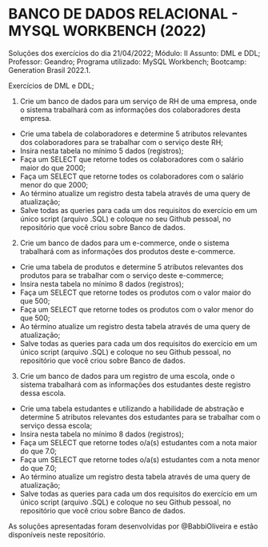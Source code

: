 #  BANCO DE DADOS RELACIONAL - MYSQL WORKBENCH (2022)

Soluções dos exercícios do dia 21/04/2022;
Módulo: II
Assunto: DML e DDL;
Professor: Geandro;
Programa utilizado: MySQL Workbench;
Bootcamp: Generation Brasil 2022.1.

Exercícios de DML e DDL;

1. Crie um banco de dados para um serviço de RH de uma empresa, onde o sistema trabalhará com as informações dos colaboradores desta empresa.  

- Crie uma tabela de colaboradores e determine 5 atributos relevantes dos colaboradores para se trabalhar com o serviço deste RH;
- Insira nesta tabela no mínimo 5 dados (registros);
- Faça um SELECT que retorne todes os colaboradores com o salário maior do que 2000;
- Faça um SELECT que retorne todes os colaboradores com o salário menor do que 2000;
- Ao término atualize um registro desta tabela através de uma query de atualização;
- Salve todas as queries para cada um dos requisitos do exercício em um único script (arquivo .SQL) e coloque no seu Github pessoal, no repositório que você criou sobre Banco de dados.


2. Crie um banco de dados para um e-commerce, onde o sistema trabalhará com as informações dos produtos deste e-commerce. 

- Crie uma tabela de produtos e determine 5 atributos relevantes dos produtos para se trabalhar com o serviço deste e-commerce;
- Insira nesta tabela no mínimo 8 dados (registros);
- Faça um SELECT que retorne todes os produtos com o valor maior do que 500;
- Faça um SELECT que retorne todes os produtos com o valor menor do que 500;
- Ao término atualize um registro desta tabela através de uma query de atualização;
- Salve todas as queries para cada um dos requisitos do exercício em um único script (arquivo .SQL) e coloque no seu Github pessoal, no repositório que você criou sobre Banco de dados.
 

3. Crie um banco de dados para um registro de uma escola, onde o sistema trabalhará com as informações dos estudantes deste registro dessa escola. 
- Crie uma tabela estudantes e utilizando a habilidade de abstração e determine 5 atributos relevantes dos estudantes para se trabalhar com o serviço dessa escola;
- Insira nesta tabela no mínimo 8 dados (registros);
- Faça um SELECT que retorne todes o/a(s) estudantes com a nota maior do que 7.0;
- Faça um SELECT que retorne todes o/a(s) estudantes com a nota menor do que 7.0;
- Ao término atualize um registro desta tabela através de uma query de atualização;
- Salve todas as queries para cada um dos requisitos do exercício em um único script (arquivo .SQL) e coloque no seu Github pessoal, no repositório que você criou sobre Banco de dados.


As soluções apresentadas foram desenvolvidas por @BabbiOliveira e estão disponíveis neste repositório.
